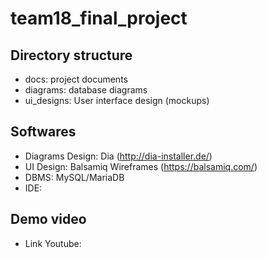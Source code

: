 # team18_final_project
## Directory structure
- docs: project documents
- diagrams: database diagrams
- ui_designs: User interface design (mockups)
## Softwares
- Diagrams Design: Dia (http://dia-installer.de/)
- UI Design: Balsamiq Wireframes (https://balsamiq.com/)
- DBMS: MySQL/MariaDB
- IDE:
## Demo video
- Link Youtube:

